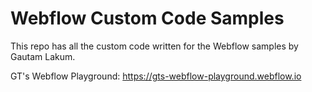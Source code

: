 # Webflow Custom Code Samples
This repo has all the custom code written for the Webflow samples by Gautam Lakum.

GT's Webflow Playground: https://gts-webflow-playground.webflow.io